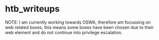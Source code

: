 # htb_writeups

NOTE: I am currently working towards OSWA, therefore am focussing on web related boxes, this means some boxes have been chosen due to their web element and do not continue into privilege escalation. 
